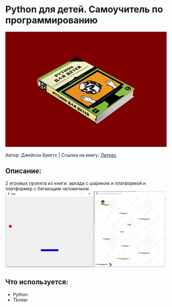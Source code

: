 # Python для детей. Самоучитель по программированию
![Python для детей. Самоучитель по программированию](/python_for_kids.jpg "Python для детей. Самоучитель по программированию")

Автор: Джейсон Бриггс | Ссылка на книгу: [Литрес](https://www.litres.ru/dzheyson-briggs/python-dlya-detey-samouchitel-po-programmirovaniu-23781112/ "Python для детей. Самоучитель по программированию")


## Описание:
2 игровых проекта из книги: аркада с шариком и платформой и платформер с бегающим человечком.
![Скриншот проектов из книги](/python_for_kids_projects.jpg "Скриншот проектов из книги")


## Что используется:
* Python
* Tkinter
